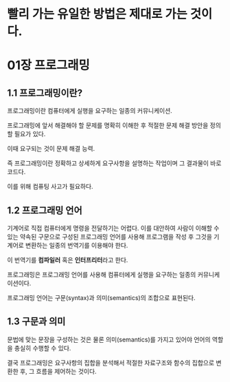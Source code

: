 # 빨리 가는 유일한 방법은 제대로 가는 것이다.

# 01장 프로그래밍

## 1.1 프로그래밍이란?

프로그래밍이란 컴퓨터에게 실행을 요구하는 일종의 커뮤니케이션.

프로그래밍에 앞서 해결해야 할 문제를 명확히 이해한 후 적절한 문제 해결 방안을 정의할 필요가 있다.

이때 요구되는 것이 문제 해결 능력.

즉 프로그래밍이란 정확하고 상세하게 요구사항을 설명하는 작업이며 그 결과물이 바로 코드다.

이를 위해 컴퓨팅 사고가 필요하다.

## 1.2 프로그래밍 언어

기계어로 직접 컴퓨터에게 명령을 전달하기는 어렵다. 이를 대안하여 사람이 이해할 수 있는 약속된 구문으로 구성된 프로그래밍 언어를 사용해 프로그램을 작성 후 그것을 기계어로 변환하는 일종의 번역기를 이용해야 한다.

이 번역기를 **컴파일러** 혹은 **인터프리터**라고 한다.

프로그래밍은 프로그래밍 언어를 사용해 컴퓨터에게 실행을 요구하는 일종의 커뮤니케이션이다.

프로그래밍 언어는 구문(syntax)과 의미(semantics)의 조합으로 표현된다.

## 1.3 구문과 의미

문법에 맞는 문장을 구성하는 것은 물론 의미(semantics)를 가지고 있어야 언어의 역할을 충실히 수행할 수 있다.

결국 프로그래밍은 요구사항의 집합을 분석해서 적절한 자료구조와 함수의 집합으로 변환한 후, 그 흐름을 제어하는 것이다.
